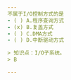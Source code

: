 ```yaml
---
不属于I/O控制方式的是
- ( ) A.程序查询方式 
- (x) B.复盖方式 
- ( ) C.DMA方式 
- ( ) D.中断驱动方式

> 知识点：I/O子系统。
> B

---
```

